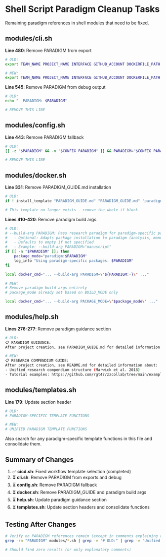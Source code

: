 # Shell Script Paradigm Cleanup Tasks

Remaining paradigm references in shell modules that need to be fixed.

## modules/cli.sh

**Line 480**: Remove PARADIGM from export
```bash
# OLD:
export TEAM_NAME PROJECT_NAME INTERFACE GITHUB_ACCOUNT DOCKERFILE_PATH PARADIGM

# NEW:
export TEAM_NAME PROJECT_NAME INTERFACE GITHUB_ACCOUNT DOCKERFILE_PATH
```

**Line 545**: Remove PARADIGM from debug output
```bash
# OLD:
echo "  PARADIGM: $PARADIGM"

# REMOVE THIS LINE
```

## modules/config.sh

**Line 443**: Remove PARADIGM fallback
```bash
# OLD:
[[ -z "$PARADIGM" && -n "$CONFIG_PARADIGM" ]] && PARADIGM="$CONFIG_PARADIGM"

# REMOVE THIS LINE
```

## modules/docker.sh

**Line 331**: Remove PARADIGM_GUIDE.md installation
```bash
# OLD:
if ! install_template "PARADIGM_GUIDE.md" "PARADIGM_GUIDE.md" "paradigm selection guide" "Created paradigm selection guide"; then

# This template no longer exists - remove the whole if block
```

**Lines 410-420**: Remove paradigm build args
```bash
# OLD:
# --build-arg PARADIGM: Pass research paradigm for paradigm-specific packages
#   - Optional: Adapts package installation to paradigm (analysis, manuscript, package)
#   - Defaults to empty if not specified
#   - Example: --build-arg PARADIGM="manuscript"
if [[ -n "$PARADIGM" ]]; then
    package_mode="paradigm:$PARADIGM"
    log_info "Using paradigm-specific packages: $PARADIGM"
fi

local docker_cmd="... --build-arg PARADIGM=\"${PARADIGM:-}\" ..."

# NEW:
# Remove paradigm build args entirely
# package_mode already set based on BUILD_MODE only

local docker_cmd="... --build-arg PACKAGE_MODE=\"$package_mode\" ..."
```

## modules/help.sh

**Lines 276-277**: Remove paradigm guidance section
```bash
# OLD:
📋 PARADIGM GUIDANCE:
After project creation, see PARADIGM_GUIDE.md for detailed information about:

# NEW:
📋 RESEARCH COMPENDIUM GUIDE:
After project creation, see README.md for detailed information about:
- Unified research compendium structure (Marwick et al. 2018)
- Tutorial examples: https://github.com/rgt47/zzcollab/tree/main/examples
```

## modules/templates.sh

**Line 179**: Update section header
```bash
# OLD:
# PARADIGM-SPECIFIC TEMPLATE FUNCTIONS

# NEW:
# UNIFIED PARADIGM TEMPLATE FUNCTIONS
```

Also search for any paradigm-specific template functions in this file and consolidate them.

## Summary of Changes

1. ✅ **cicd.sh**: Fixed workflow template selection (completed)
2. ⏳ **cli.sh**: Remove PARADIGM from exports and debug
3. ⏳ **config.sh**: Remove PARADIGM fallback
4. ⏳ **docker.sh**: Remove PARADIGM_GUIDE and paradigm build args
5. ⏳ **help.sh**: Update paradigm guidance section
6. ⏳ **templates.sh**: Update section headers and consolidate functions

## Testing After Changes

```bash
# Verify no PARADIGM references remain (except in comments explaining removal)
grep -rn "PARADIGM" modules/*.sh | grep -v "# OLD:" | grep -v "Unified paradigm"

# Should find zero results (or only explanatory comments)
```

